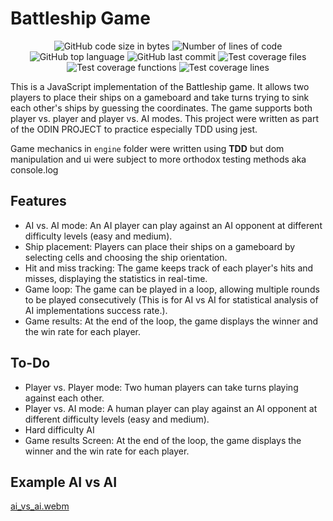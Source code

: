 # Battleship Game

 <p align="center">
	<img alt="GitHub code size in bytes" src="https://img.shields.io/github/languages/code-size/kbly538/Battleship?color=lightblue" />
	<img alt="Number of lines of code" src="https://img.shields.io/badge/total_lines-2214-green" />
	<img alt="GitHub top language" src="https://img.shields.io/github/languages/top/kbly538/Battleship?color=blue" />
	<img alt="GitHub last commit" src="https://img.shields.io/github/last-commit/kbly538/Battleship?color=green" />
 <img alt="Test coverage files" src="https://img.shields.io/badge/coverage_files-2-green?labelColor=red&color=green" />
	<img alt="Test coverage functions" src="https://img.shields.io/badge/coverage_lines-%2598.38-green?labelColor=red&color=green" />
	<img alt="Test coverage lines" src="https://img.shields.io/badge/coverage_functions-%25100-green?labelColor=red&color=green" />


</p>

This is a JavaScript implementation of the Battleship game. It allows two players to place their ships on a gameboard and take turns trying to sink each other's ships by guessing the coordinates. The game supports both player vs. player and player vs. AI modes.
This project were written as part of the ODIN PROJECT to practice especially TDD using jest.

Game mechanics in ```engine``` folder were written using **TDD** but dom manipulation and ui were subject to more orthodox testing methods aka console.log 

## Features

- AI vs. AI mode: An AI player can play against an AI opponent at different difficulty levels (easy and medium).
- Ship placement: Players can place their ships on a gameboard by selecting cells and choosing the ship orientation.
- Hit and miss tracking: The game keeps track of each player's hits and misses, displaying the statistics in real-time.
- Game loop: The game can be played in a loop, allowing multiple rounds to be played consecutively (This is for AI vs AI for statistical analysis of AI implementations success rate.).
- Game results: At the end of the loop, the game displays the winner and the win rate for each player.

## To-Do
- Player vs. Player mode: Two human players can take turns playing against each other.
- Player vs. AI mode: A human player can play against an AI opponent at different difficulty levels (easy and medium).
- Hard difficulty AI
- Game results Screen: At the end of the loop, the game displays the winner and the win rate for each player.

## Example AI vs AI
[ai_vs_ai.webm](https://github.com/kbly538/Battleship/assets/4437722/93d2a26d-5258-4a9d-a924-838e36a62038)


